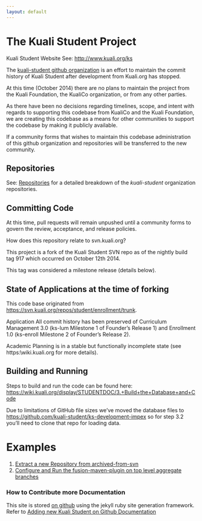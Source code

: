 ```yaml
---
layout: default
---
```


# The Kuali Student Project

Kuali Student Website
See: http://www.kuali.org/ks

The [kuali-student github organization](https://github.com/kuali-student) is an effort to maintain the commit history of Kuali Student after development from Kuali.org has stopped.  

At this time (October 2014) there are no plans to maintain the project from the Kuali Foundation, the KualiCo organization, or from any other parties.  

As there have been no decisions regarding timelines, scope, and intent with regards to supporting this codebase from KualiCo and the Kuali Foundation, we are creating this codebase as a means for other communities to support the codebase by making it publicly available.  

If a community forms that wishes to maintain this codebase administration of this github organization and repositories will be transferred to the new community.

## Repositories

See: [Repositories](repositories.html) for a detailed breakdown of the *kuali-student* organization repositories.

## Committing Code
At this time, pull requests will remain unpushed until a community forms to govern the review, acceptance, and release policies.

How does this repository relate to svn.kuali.org?

This project is a fork of the Kuali Student SVN repo as of the nightly build tag 917 which occurred on October 12th 2014.  

This tag was considered a milestone release (details below).

## State of Applications at the time of forking

This code base originated from https://svn.kuali.org/repos/student/enrollment/trunk.  

Application All commit history has been preserved of Curriculum Management 3.0 (ks-lum Milestone 1 of Founder’s Release 1) 
and Enrollment 1.0 (ks-enroll Milestone 2 of Founder’s Release 2).  

Academic Planning is in a stable but functionally incomplete state (see https:\\wiki.kuali.org for more details).

## Building and Running

Steps to build and run the code can be found here: https://wiki.kuali.org/display/STUDENTDOC/3.+Build+the+Database+and+Code

Due to limitations of GitHub file sizes we’ve moved the database files to https://github.com/kuali-student/ks-development-impex so for step 3.2 you’ll need to clone that repo for loading data.  


# Examples

1. [Extract a new Repository from archived-from-svn](examples/extract-new-repo.html)
1. [Configure and Run the fusion-maven-plugin on top level aggregate branches](examples/configure-fusion-maven-plugin.html)

### How to Contribute more Documentation

This site is stored [on github](https://github.com/kuali-student/kuali-student.github.io) using the jekyll ruby site generation framework.  Refer to [Adding new Kuali Student on Github Documentation](site/contribute.html)


